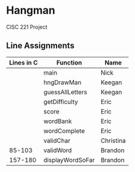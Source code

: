 # Hangman
CISC 221 Project


## Line Assignments

Lines in C	| Function			| Name
------------|-------------------|------------
			| main				| Nick
			| hngDrawMan		| Keegan
			| guessAllLetters	| Keegan
			| getDifficulty		| Eric
			| score				| Eric
			| wordBank			| Eric
			| wordComplete		| Eric
			| validChar			| Christina
85-103		| validWord        	| Brandon
157-180		| displayWordSoFar	| Brandon
